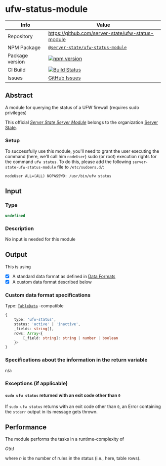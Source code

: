 # ufw-status-module
|Info|Value|
|---|---|
|Repository|https://github.com/server-state/ufw-status-module|
|NPM Package|[`@server-state/ufw-status-module`](https://www.npmjs.com/package/@server-state/ufw-status-module)|
|Package version|[![npm version](https://badge.fury.io/js/%40server-state%2Fufw-status-module.svg)](https://www.npmjs.com/package/@server-state/ufw-status-module)|
|CI Build|[![Build Status](https://travis-ci.com/server-state/ufw-status-module.svg?branch=master)](https://travis-ci.com/server-state/ufw-status-module)|
|Issues|[GitHub Issues](https://github.com/server-state/ufw-status-module/issues?q=is%3Aissue+is%3Aopen+sort%3Aupdated-desc)|

## Abstract
A module for querying the status of a UFW firewall (requires sudo privileges)

This official [*Server State Server Module*](https://specs.server-state.tech/#/terminology/server-module) belongs to the organization [Server State](https://github.com/server-state).

### Setup
To successfully use this module, you'll need to grant the user executing the command (here, we'll call him `nodeUser`)
sudo (or root) execution rights for the command `ufw status`. To do this, please add the following `server-state-ufw-status-module` file to
`/etc/sudoers.d/`:

```
nodeUser ALL=(ALL) NOPASSWD: /usr/bin/ufw status
```


## Input
### Type
```typescript
undefined
```

### Description
No input is needed for this module

## Output
This is using

- [x] A standard data format as defined in [Data Formats](/arch/data-formats.md)
- [x] A custom data format described below

### Custom data format specifications
Type: [`TableData`](https://types.server-state.tech/modules/serverstate.dataformats.html#tabledata) -compatible

```ts
{  
    type: 'ufw-status',
    status: 'active' | 'inactive',
    _fields: string[],
    rows: Array<{
        [_field: string]: string | number | boolean
    }>
}
```

### Specifications about the information in the return variable
n/a

### Exceptions (if applicable)
#### `sudo ufw status` returned with an exit code other than `0`
If `sudo ufw status` returns with an exit code other than `0`, an Error containing the `stderr` output in its message gets thrown.

## Performance
The module performs the tasks in a runtime-complexity of

_O(n)_

where _n_ is the number of rules in the status (i.e., here, table rows).

